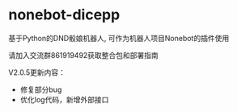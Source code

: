 # nonebot-dicepp
基于Python的DND骰娘机器人, 可作为机器人项目Nonebot的插件使用

请加入交流群861919492获取整合包和部署指南

V2.0.5更新内容：
- 修复部分bug
- 优化log代码，新增外部接口